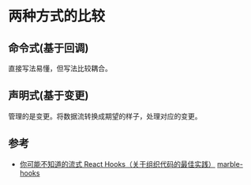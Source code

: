 # 两种方式的比较
## 命令式(基于回调)
直接写法易懂，但写法比较耦合。

## 声明式(基于变更)
管理的是变更。将数据流转换成期望的样子，处理对应的变更。

## 参考
* [你可能不知道的流式 React Hooks（关于组织代码的最佳实践）](https://juejin.cn/post/6933018383961194509) [marble-hooks](https://github.com/pierrejacques/marble-hooks/tree/master/src)